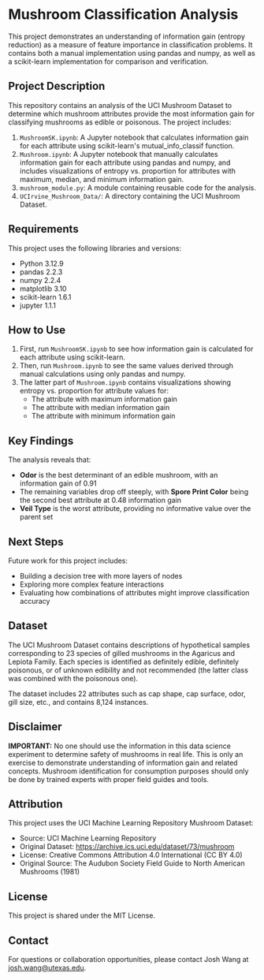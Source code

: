 # Mushroom Classification Analysis

This project demonstrates an understanding of information gain (entropy reduction) as a measure of feature importance in classification problems. It contains both a manual implementation using pandas and numpy, as well as a scikit-learn implementation for comparison and verification.

## Project Description

This repository contains an analysis of the UCI Mushroom Dataset to determine which mushroom attributes provide the most information gain for classifying mushrooms as edible or poisonous. The project includes:

1. `MushroomSK.ipynb`: A Jupyter notebook that calculates information gain for each attribute using scikit-learn's mutual_info_classif function.
2. `Mushroom.ipynb`: A Jupyter notebook that manually calculates information gain for each attribute using pandas and numpy, and includes visualizations of entropy vs. proportion for attributes with maximum, median, and minimum information gain.
3. `mushroom_module.py`: A module containing reusable code for the analysis.
4. `UCIrvine_Mushroom_Data/`: A directory containing the UCI Mushroom Dataset.

## Requirements

This project uses the following libraries and versions:
- Python 3.12.9
- pandas 2.2.3 
- numpy 2.2.4
- matplotlib 3.10
- scikit-learn 1.6.1
- jupyter 1.1.1

## How to Use

1. First, run `MushroomSK.ipynb` to see how information gain is calculated for each attribute using scikit-learn.
2. Then, run `Mushroom.ipynb` to see the same values derived through manual calculations using only pandas and numpy.
3. The latter part of `Mushroom.ipynb` contains visualizations showing entropy vs. proportion for attribute values for:
   - The attribute with maximum information gain
   - The attribute with median information gain
   - The attribute with minimum information gain

## Key Findings

The analysis reveals that:

- **Odor** is the best determinant of an edible mushroom, with an information gain of 0.91
- The remaining variables drop off steeply, with **Spore Print Color** being the second best attribute at 0.48 information gain
- **Veil Type** is the worst attribute, providing no informative value over the parent set

## Next Steps

Future work for this project includes:
- Building a decision tree with more layers of nodes
- Exploring more complex feature interactions
- Evaluating how combinations of attributes might improve classification accuracy

## Dataset

The UCI Mushroom Dataset contains descriptions of hypothetical samples corresponding to 23 species of gilled mushrooms in the Agaricus and Lepiota Family. Each species is identified as definitely edible, definitely poisonous, or of unknown edibility and not recommended (the latter class was combined with the poisonous one).

The dataset includes 22 attributes such as cap shape, cap surface, odor, gill size, etc., and contains 8,124 instances.

## Disclaimer

**IMPORTANT:** No one should use the information in this data science experiment to determine safety of mushrooms in real life. This is only an exercise to demonstrate understanding of information gain and related concepts. Mushroom identification for consumption purposes should only be done by trained experts with proper field guides and tools.

## Attribution

This project uses the UCI Machine Learning Repository Mushroom Dataset:
- Source: UCI Machine Learning Repository
- Original Dataset: https://archive.ics.uci.edu/dataset/73/mushroom
- License: Creative Commons Attribution 4.0 International (CC BY 4.0)
- Original Source: The Audubon Society Field Guide to North American Mushrooms (1981)

## License

This project is shared under the MIT License.

## Contact

For questions or collaboration opportunities, please contact Josh Wang at josh.wang@utexas.edu.
